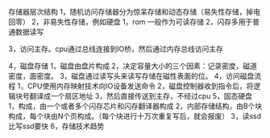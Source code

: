 存储器层次结构
1，随机访问存储器分为惊呆存储和动态存储（易失性存储，掉电回零）
2，非易失性存储，例如硬盘
   1，rom 一般作为可读存储
   2，闪存多用于普通数据读写

3，访问主存。cpu通过总线连接到IO桥，然后通过内存总线访问主存

4，磁盘存储
   1，磁盘由盘片构成
   2，决定容量大小的三个因素：记录密度，磁道密度，面密度。
   3，磁盘通过读写头来读写存储在磁性表面的位。
   4，访问磁盘流程
      1，CPU使用内存映射技术向IO设备发送命令
      2，磁盘控制器收到指令后，将逻辑块号翻译成一个扇区地址
      3，然后直接传送到主存，不经过cpu
5，固态硬盘
   1，构成，由一个或者多个闪存芯片和闪存翻译器构成
   2，内部存储结构，由B个块构成，每个块由N个页构成。（每个块进行十万次重复写后，就会报废）
   3，读ssd 比写ssd要快
6，存储技术趋势
